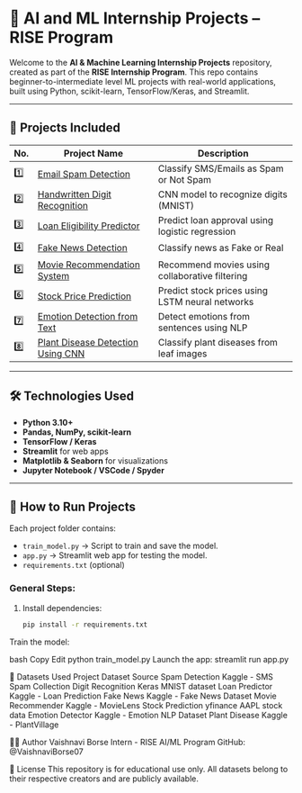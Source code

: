 # 🤖 AI and ML Internship Projects – RISE Program

Welcome to the **AI & Machine Learning Internship Projects** repository, created as part of the **RISE Internship Program**. This repo contains beginner-to-intermediate level ML projects with real-world applications, built using Python, scikit-learn, TensorFlow/Keras, and Streamlit.

---

## 📂 Projects Included

| No. | Project Name                                | Description                                      |
|-----|---------------------------------------------|--------------------------------------------------|
| 1️⃣  | [Email Spam Detection](./1_Email_Spam_Detection) | Classify SMS/Emails as Spam or Not Spam     |
| 2️⃣  | [Handwritten Digit Recognition](./2_Handwritten_Digit_Recognition) | CNN model to recognize digits (MNIST)|
| 3️⃣  | [Loan Eligibility Predictor](./3_Loan_Eligibility_Predictor) | Predict loan approval using logistic regression|
| 4️⃣  | [Fake News Detection](./4_Fake_News_Detection) | Classify news as Fake or Real|
| 5️⃣  | [Movie Recommendation System](./5_Movie_Recommendation_System) | Recommend movies using collaborative filtering|
| 6️⃣  | [Stock Price Prediction](./6_Stock_Price_Prediction) | Predict stock prices using LSTM neural networks|
| 7️⃣  | [Emotion Detection from Text](./7_Emotion_Detection_from_Text) | Detect emotions from sentences using NLP|
| 8️⃣  | [Plant Disease Detection Using CNN](./8_Plant_Disease_Detection_Using_CNN) | Classify plant diseases from leaf images|

---

## 🛠 Technologies Used

- **Python 3.10+**
- **Pandas, NumPy, scikit-learn**
- **TensorFlow / Keras**
- **Streamlit** for web apps
- **Matplotlib & Seaborn** for visualizations
- **Jupyter Notebook / VSCode / Spyder**

---

## 🚀 How to Run Projects

Each project folder contains:
- `train_model.py` → Script to train and save the model.
- `app.py` → Streamlit web app for testing the model.
- `requirements.txt` (optional)

### General Steps:
1. Install dependencies:
   ```bash
   pip install -r requirements.txt
Train the model:

bash
Copy
Edit
python train_model.py
Launch the app:
streamlit run app.py

📌 Datasets Used
Project	Dataset Source
Spam Detection	Kaggle - SMS Spam Collection
Digit Recognition	Keras MNIST dataset
Loan Predictor	Kaggle - Loan Prediction
Fake News	Kaggle - Fake News Dataset
Movie Recommender	Kaggle - MovieLens
Stock Prediction	yfinance AAPL stock data
Emotion Detector	Kaggle - Emotion NLP Dataset
Plant Disease	Kaggle - PlantVillage

👩‍💻 Author
Vaishnavi Borse
Intern - RISE AI/ML Program
GitHub: @VaishnaviBorse07

📜 License
This repository is for educational use only. All datasets belong to their respective creators and are publicly available.
